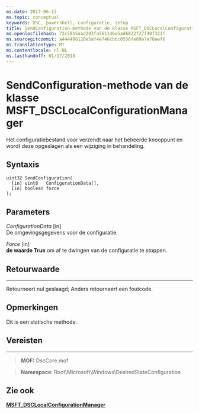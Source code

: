 ```yaml
---
ms.date: 2017-06-12
ms.topic: conceptual
keywords: DSC, powershell, configuratie, setup
title: SendConfiguration-methode van de klasse MSFT_DSCLocalConfigurationManager
ms.openlocfilehash: 72c59b5aad293fa561146e5ad6822f27f40f321f
ms.sourcegitcommit: a444406120e5af4e746cbbc0558fe89a7e78aef6
ms.translationtype: MT
ms.contentlocale: nl-NL
ms.lasthandoff: 01/17/2018
---
```

# <a name="sendconfiguration-method-of-the-msftdsclocalconfigurationmanager-class"></a>SendConfiguration-methode van de klasse MSFT_DSCLocalConfigurationManager

Het configuratiebestand voor verzendt naar het beheerde knooppunt en wordt deze opgeslagen als een wijziging in behandeling.

<a name="syntax"></a>Syntaxis
------

```mof
uint32 SendConfiguration(
  [in] uint8   ConfigurationData[],
  [in] boolean force
);
```

<a name="parameters"></a>Parameters
----------

*ConfigurationData* \[in\]  
De omgevingsgegevens voor de configuratie.

*Force* \[in\]  
**de waarde True** om af te dwingen van de configuratie te stoppen.

## <a name="return-value"></a>Retourwaarde
------------

Retourneert nul geslaagd; Anders retourneert een foutcode.

## <a name="remarks"></a>Opmerkingen

Dit is een statische methode.

## <a name="requirements"></a>Vereisten
------------
>**MOF:** DscCore.mof

>**Namespace**: Root\Microsoft\Windows\DesiredStateConfiguration


## <a name="see-also"></a>Zie ook


[**MSFT_DSCLocalConfigurationManager**](msft-dsclocalconfigurationmanager.md)


 

 



